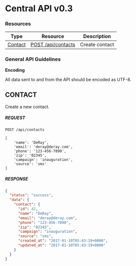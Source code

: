 # Central API v0.3

### Resources

Type                              | Resource                                                                    | Description
----------------------------------|-----------------------------------------------------------------------------|------------
[Contact](#contact)       | [POST /api/contacts](#contact)                                        | Create contact

### General API Guidelines

**Encoding**

All data sent to and from the API should be encoded as UTF-8.

## CONTACT

Create a new contact.

##### REQUEST

```
POST /api/contacts

[
    'name': 'DeRay',
    'email': 'deray@deray.com',
    'phone': '123-456-7890',
    'zip': '02345',
    'campaign': 'inauguration',
    'source': 'sms'
]
```

##### RESPONSE

```json
{
  "status": "success",
  "data": {
    "contact": {
      "id": 42,
      "name": "DeRay",
      "email": "deray@deray.com",
      "phone": "123-456-7890",
      "zip": "02345",
      "campaign": "inauguration",
      "source": "sms",
      "created_at": "2017-01-10T05:43:19+0000",
      "updated_at": "2017-01-10T05:43:19+0000"
    }
  }
}
```
